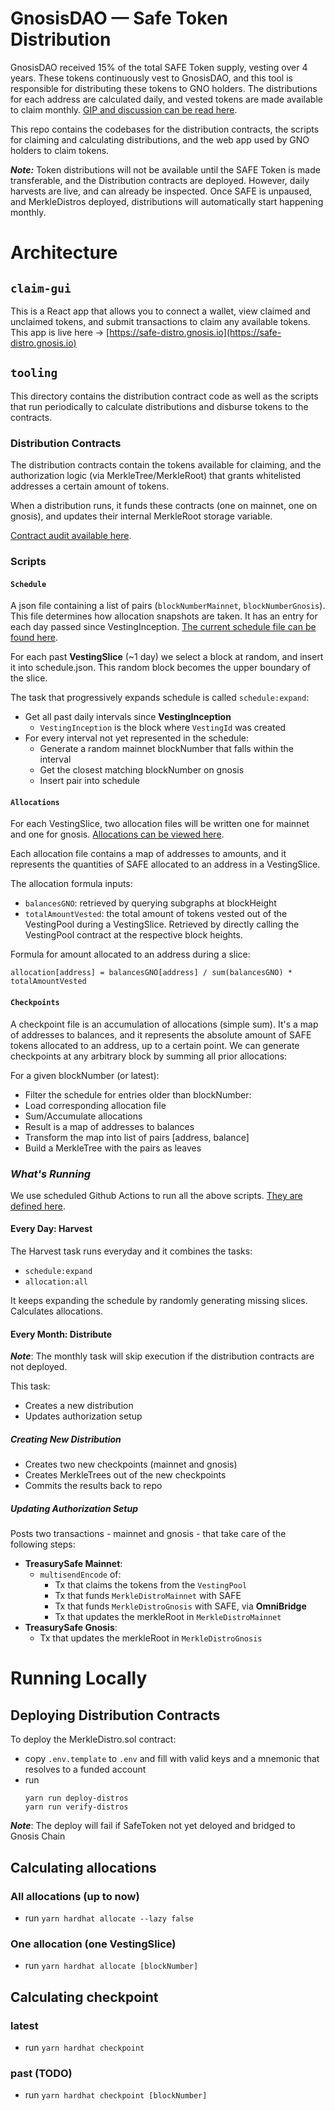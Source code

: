 # GnosisDAO — Safe Token Distribution

GnosisDAO received 15% of the total SAFE Token supply, vesting over 4 years. These tokens continuously vest to GnosisDAO, and this tool is responsible for distributing these tokens to GNO holders. The distributions for each address are calculated daily, and vested tokens are made available to claim monthly. [GIP and discussion can be read here](https://forum.gnosis.io/t/gip-64-should-gnosisdao-distribute-safe-tokens-to-incentivize-decentralizing-gnosis-chain/5896).

This repo contains the codebases for the distribution contracts, the scripts for claiming and calculating distributions, and the web app used by GNO holders to claim tokens.

**_Note:_** Token distributions will not be available until the SAFE Token is made transferable, and the Distribution contracts are deployed. However, daily harvests are live, and can already be inspected. Once SAFE is unpaused, and MerkleDistros deployed, distributions will automatically start happening monthly.

# Architecture

## `claim-gui`

This is a React app that allows you to connect a wallet, view claimed and unclaimed tokens, and submit transactions to claim any available tokens. This app is live here -> [https://safe-distro.gnosis.io](https://safe-distro.gnosis.io)

## `tooling`

This directory contains the distribution contract code as well as the scripts that run periodically to calculate distributions and disburse tokens to the contracts.

### Distribution Contracts

The distribution contracts contain the tokens available for claiming, and the authorization logic (via MerkleTree/MerkleRoot) that grants whitelisted addresses a certain amount of tokens.

When a distribution runs, it funds these contracts (one on mainnet, one on gnosis), and updates their internal MerkleRoot storage variable.

[Contract audit available here](/tooling/contracts/audits/SafeTokenDistributionNov2022.pdf).

### Scripts

#### `Schedule`

A json file containing a list of pairs (`blockNumberMainnet`, `blockNumberGnosis`). This file determines how allocation snapshots are taken. It has an entry for each day passed since VestingInception. [The current schedule file can be found here](tooling/_harvest/schedule.json).

For each past **VestingSlice** (~1 day) we select a block at random, and insert it into schedule.json. This random block becomes the upper boundary of the slice.

The task that progressively expands schedule is called `schedule:expand`:

- Get all past daily intervals since **VestingInception**
  - `VestingInception` is the block where `VestingId` was created
- For every interval not yet represented in the schedule:
  - Generate a random mainnet blockNumber that falls within the interval
  - Get the closest matching blockNumber on gnosis
  - Insert pair into schedule

#### `Allocations`

For each VestingSlice, two allocation files will be written one for mainnet and one for gnosis. [Allocations can be viewed here](tooling/_harvest/allocations).

Each allocation file contains a map of addresses to amounts, and it represents the quantities of SAFE allocated to an address in a VestingSlice.

The allocation formula inputs:

- `balancesGNO`: retrieved by querying subgraphs at blockHeight
- `totalAmountVested`: the total amount of tokens vested out of the VestingPool during a VestingSlice. Retrieved by directly calling the VestingPool contract at the respective block heights.

Formula for amount allocated to an address during a slice:

```
allocation[address] = balancesGNO[address] / sum(balancesGNO) * totalAmountVested
```

#### `Checkpoints`

A checkpoint file is an accumulation of allocations (simple sum). It's a map of addresses to balances, and it represents the absolute amount of SAFE tokens allocated to an address, up to a certain point. We can generate checkpoints at any arbitrary block by summing all prior allocations:

For a given blockNumber (or latest):

- Filter the schedule for entries older than blockNumber:
- Load corresponding allocation file
- Sum/Accumulate allocations
- Result is a map of addresses to balances
- Transform the map into list of pairs [address, balance]
- Build a MerkleTree with the pairs as leaves

### **_What's Running_**

We use scheduled Github Actions to run all the above scripts. [They are defined here](.github/workflows).

#### Every Day: Harvest

The Harvest task runs everyday and it combines the tasks:

- `schedule:expand`
- `allocation:all`

It keeps expanding the schedule by randomly generating missing slices. Calculates allocations.

#### Every Month: Distribute

**_Note_**: The monthly task will skip execution if the distribution contracts are not deployed.

This task:

- Creates a new distribution
- Updates authorization setup

##### Creating New Distribution

- Creates two new checkpoints (mainnet and gnosis)
- Creates MerkleTrees out of the new checkpoints
- Commits the results back to repo

##### Updating Authorization Setup

Posts two transactions - mainnet and gnosis - that take care of the following steps:

- **TreasurySafe Mainnet**:
  - `multisendEncode` of:
    - Tx that claims the tokens from the `VestingPool`
    - Tx that funds `MerkleDistroMainnet` with SAFE
    - Tx that funds `MerkleDistroGnosis` with SAFE, via **OmniBridge**
    - Tx that updates the merkleRoot in `MerkleDistroMainnet`
- **TreasurySafe Gnosis**:
  - Tx that updates the merkleRoot in `MerkleDistroGnosis`

# Running Locally

## Deploying Distribution Contracts

To deploy the MerkleDistro.sol contract:

- copy `.env.template` to `.env` and fill with valid keys and a mnemonic that resolves to a funded account
- run
  ```
  yarn run deploy-distros
  yarn run verify-distros
  ```

**_Note_**: The deploy will fail if SafeToken not yet deloyed and bridged to Gnosis Chain

## Calculating allocations

### All allocations (up to now)

- run `yarn hardhat allocate --lazy false`

### One allocation (one VestingSlice)

- run `yarn hardhat allocate [blockNumber]`

## Calculating checkpoint

### latest

- run `yarn hardhat checkpoint`

### past (TODO)

- run `yarn hardhat checkpoint [blockNumber]`
